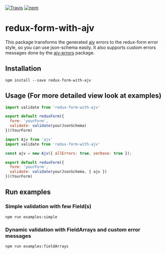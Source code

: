 [![Travis](https://img.shields.io/travis/gitjs/redux-form-with-ajv.svg?style=flat)](https://travis-ci.com/gitjs/redux-form-with-ajv)
[![npm](https://img.shields.io/npm/v/redux-form-with-ajv.svg?style=flat)](https://www.npmjs.com/package/redux-form-with-ajv)

# redux-form-with-ajv

This package transforms the generated [ajv](https://github.com/epoberezkin/ajv) errors to the redux-form error style, so you can use json-schema easily. It also supports custom errors messages done by the [ajv-errors](https://github.com/epoberezkin/ajv-errors) package.

## Installation
```npm install --save redux-form-with-ajv```

## Usage (For more detailed view look at examples)

```javascript
import validate from 'redux-form-with-ajv'

export default reduxForm({
  form: 'yourForm',
  validate: validate(yourJsonSchema)
})(YourForm)
```

```javascript
import Ajv from 'ajv'
import validate from 'redux-form-with-ajv'

const ajv = new Ajv({ allErrors: true, verbose: true });

export default reduxForm({
  form: 'yourForm',
  validate: validate(yourJsonSchema, { ajv })
})(YourForm)
```

## Run examples

### Simple validation with few Field(s)
```npm run examples:simple```

### Dynamic validation with FieldArrays and custom error messages
```npm run examples:fieldArrays```
